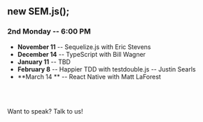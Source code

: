 ##  new SEM.js();
### 2nd Monday -- 6:00 PM

- **November 11** -- Sequelize.js with Eric Stevens
- **December 14** -- TypeScript with Bill Wagner
- **January 11** -- TBD
- **February 8** -- Happier TDD with testdouble.js -- Justin Searls
- **March 14 ** -- React Native with Matt LaForest
<br />
<br />

Want to speak? Talk to us!
